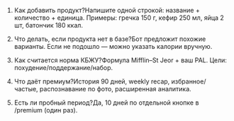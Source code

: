 1. Как добавить продукт?Напишите одной строкой: название + количество + единица. Примеры: гречка 150 г, кефир 250 мл, яйца 2 шт, батончик 180 ккал.

2. Что делать, если продукта нет в базе?Бот предложит похожие варианты. Если не подошло — можно указать калории вручную.

3. Как считается норма КБЖУ?Формула Mifflin–St Jeor + ваш PAL. Цели: похудение/поддержание/набор.

4. Что даёт премиум?История 90 дней, weekly recap, избранное/частые, распознавание по фото, расширенная аналитика.

5. Есть ли пробный период?Да, 10 дней по отдельной кнопке в /premium (один раз).